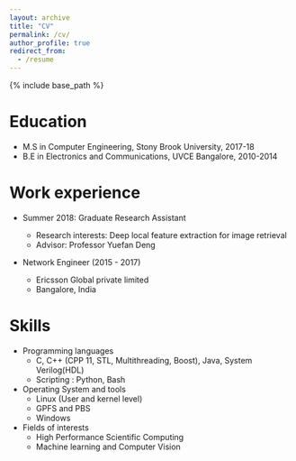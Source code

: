 ```yaml
---
layout: archive
title: "CV"
permalink: /cv/
author_profile: true
redirect_from:
  - /resume
---
```


{% include base_path %}

Education
======
* M.S in Computer Engineering, Stony Brook University,  2017-18
* B.E in Electronics and Communications, UVCE Bangalore, 2010-2014

Work experience
======
* Summer 2018: Graduate Research Assistant
  * Research interests: Deep local feature extraction for image retrieval
  * Advisor: Professor Yuefan Deng

* Network Engineer (2015 - 2017)
  * Ericsson Global private limited
  * Bangalore, India

Skills
======
* Programming languages
  * C, C++ (CPP 11, STL, Multithreading, Boost), Java, System Verilog(HDL)
  * Scripting : Python, Bash
* Operating System and tools
  * Linux (User and kernel level)
  * GPFS and PBS
  * Windows
* Fields of interests
  * High Performance Scientific Computing
  * Machine learning and Computer Vision
